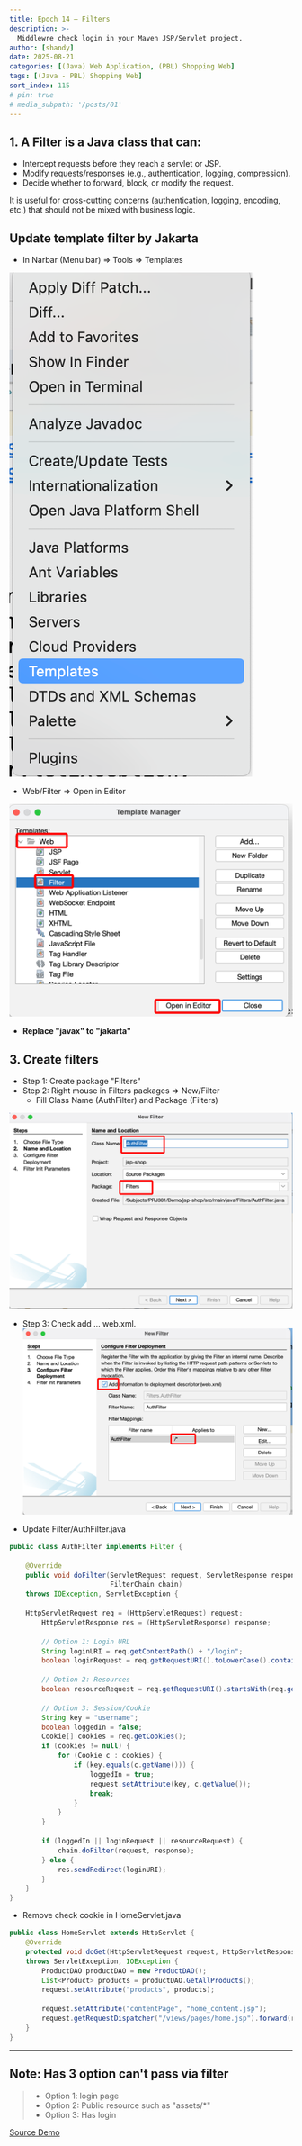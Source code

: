 ```yaml
---
title: Epoch 14 – Filters
description: >-
  Middlewre check login in your Maven JSP/Servlet project.
author: [shandy]
date: 2025-08-21
categories: [(Java) Web Application, (PBL) Shopping Web]
tags: [(Java - PBL) Shopping Web]
sort_index: 115
# pin: true
# media_subpath: '/posts/01'
---
```


## 1. A Filter is a Java class that can:

- Intercept requests before they reach a servlet or JSP.
- Modify requests/responses (e.g., authentication, logging, compression).
- Decide whether to forward, block, or modify the request.

It is useful for cross-cutting concerns (authentication, logging, encoding, etc.) that should not be mixed with business logic.

## Update template filter by Jakarta

- In Narbar (Menu bar) => Tools => Templates

![](/assets/img/2025-08-21-12-12-13.png)

- Web/Filter => Open in Editor

![](/assets/img/2025-08-21-12-13-23.png)

- **Replace "javax" to "jakarta"**

## 3. Create filters

- Step 1: Create package "Filters"
- Step 2: Right mouse in Filters packages => New/Filter
  - Fill Class Name (AuthFilter) and Package (Filters)

![](/assets/img/2025-08-21-12-06-31.png)

- Step 3: Check add ... web.xml.
![](/assets/img/2025-08-21-12-08-06.png)

- Update Filter/AuthFilter.java

```java
public class AuthFilter implements Filter {

    @Override
    public void doFilter(ServletRequest request, ServletResponse response,
                         FilterChain chain)
	throws IOException, ServletException {

	HttpServletRequest req = (HttpServletRequest) request;
        HttpServletResponse res = (HttpServletResponse) response;
        
        // Option 1: Login URL
        String loginURI = req.getContextPath() + "/login";
        boolean loginRequest = req.getRequestURI().toLowerCase().contains(loginURI.toLowerCase());
        
        // Option 2: Resources
        boolean resourceRequest = req.getRequestURI().startsWith(req.getContextPath() + "/assets");
        
        // Option 3: Session/Cookie
        String key = "username";
        boolean loggedIn = false;
        Cookie[] cookies = req.getCookies();
        if (cookies != null) {
            for (Cookie c : cookies) {
                if (key.equals(c.getName())) {
                    loggedIn = true;
                    request.setAttribute(key, c.getValue());
                    break;
                }
            }
        }
        
        if (loggedIn || loginRequest || resourceRequest) {
            chain.doFilter(request, response); 
        } else {
            res.sendRedirect(loginURI); 
        }
    }
}
```

- Remove check cookie in HomeServlet.java

```java
public class HomeServlet extends HttpServlet {
    @Override
    protected void doGet(HttpServletRequest request, HttpServletResponse response)
    throws ServletException, IOException {
        ProductDAO productDAO = new ProductDAO();
        List<Product> products = productDAO.GetAllProducts();
        request.setAttribute("products", products);
        
        request.setAttribute("contentPage", "home_content.jsp");
        request.getRequestDispatcher("/views/pages/home.jsp").forward(request,response);
    } 
}
```

---
## Note: Has 3 option can't pass via filter
> - Option 1: login page
> - Option 2: Public resource such as "assets/*"
> - Option 3: Has login

[Source Demo](https://github.com/shandyprofile/java-jsp-shop-basic/tree/main/jsp-shop-13)